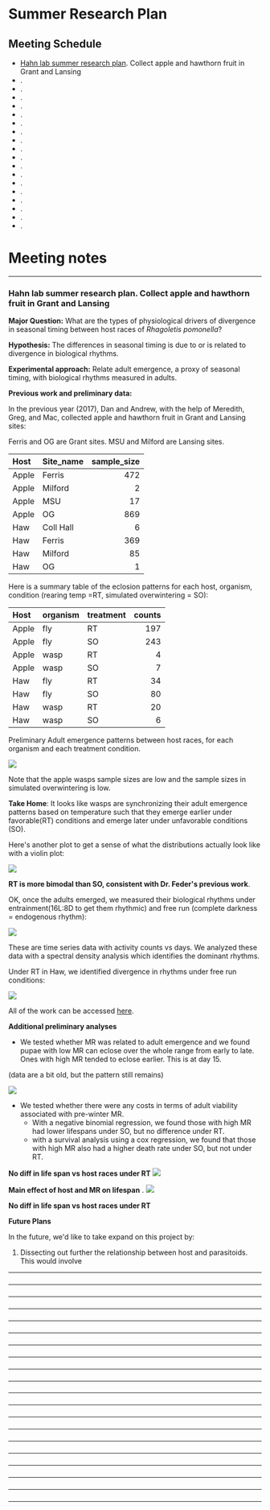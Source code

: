 # Summer Research Plan

## Meeting Schedule

* [Hahn lab summer research plan](#id-section1). Collect apple and hawthorn fruit in Grant and Lansing
* [](#id-section2). 
* [  ](#id-section3).
* [](#id-section4).
* [](#id-section5).
* [ ](#id-section6).
* [](#id-section7).
* [ ](#id-section8).
* [](#id-section9).
* [  ](#id-section10).
* [  ](#id-section11).
* [ ](#id-section12).
* [ ](#id-section13).
* [ ](#id-section14).
* [ ](#id-section15).
* [ ](#id-section16).
* [ ](#id-section17).
* [](#id-section18).
* [](#id-section19).


# Meeting notes

------

<div id='id-section1'/>    
    
### Hahn lab summer research plan. Collect apple and hawthorn fruit in Grant and Lansing

**Major Question:** What are the types of physiological drivers of divergence in seasonal timing between host races of *Rhagoletis pomonella*?

**Hypothesis:** The differences in seasonal timing is due to or is related to divergence in biological rhythms. 

**Experimental approach:** Relate adult emergence, a proxy of seasonal timing, with biological rhythms measured in adults. 

**Previous work and preliminary data:**

In the previous year (2017), Dan and Andrew, with the help of Meredith, Greg, and Mac, collected apple and hawthorn fruit in Grant and Lansing sites:

Ferris and OG are Grant sites. 
MSU and Milford are Lansing sites. 

|Host  |Site_name | sample_size|
|:-----|:---------|-----------:|
|Apple |Ferris    |         472|
|Apple |Milford   |           2|
|Apple |MSU       |          17|
|Apple |OG        |         869|
|Haw   |Coll Hall |           6|
|Haw   |Ferris    |         369|
|Haw   |Milford   |          85|
|Haw   |OG        |           1|

Here is a summary table of the eclosion patterns for each host, organism, condition (rearing temp =RT, simulated overwintering = SO):

|Host  |organism |treatment | counts|
|:-----|:--------|:---------|------:|
|Apple |fly      |RT        |    197|
|Apple |fly      |SO        |    243|
|Apple |wasp     |RT        |      4|
|Apple |wasp     |SO        |      7|
|Haw   |fly      |RT        |     34|
|Haw   |fly      |SO        |     80|
|Haw   |wasp     |RT        |     20|
|Haw   |wasp     |SO        |      6|

Preliminary Adult emergence patterns between host races, for each organism and each treatment condition. 

![](https://user-images.githubusercontent.com/4654474/41360151-0ae1a9c6-6efa-11e8-8358-1e0d16d74742.png)

Note that the apple wasps sample sizes are low and the sample sizes in simulated overwintering is low. 

**Take Home**: It looks like wasps are synchronizing their adult emergence patterns based on temperature such that they emerge earlier under favorable(RT) conditions and emerge later under unfavorable conditions (SO). 

Here's another plot to get a sense of what the distributions actually look like with a violin plot:

![](https://user-images.githubusercontent.com/4654474/41360428-c1dae8c2-6efa-11e8-8276-e07a5c24ed70.png)

**RT is more bimodal than SO, consistent with Dr. Feder's previous work**. 

OK, once the adults emerged, we measured their biological rhythms under entrainment(16L:8D to get them rhythmic) and free run (complete darkness = endogenous rhythm):

![](https://user-images.githubusercontent.com/4654474/41360601-24371180-6efb-11e8-9743-08174934b3f3.jpg)

These are time series data with activity counts vs days. We analyzed these data with a spectral density analysis which identifies the dominant rhythms. 

Under RT in Haw, we identified divergence in rhythms under free run conditions:

![](https://user-images.githubusercontent.com/4654474/41360649-443319ac-6efb-11e8-8787-be43354733d2.jpg)


All of the work can be accessed [here](https://github.com/adnguyen/Circadian_rhythm_runs_seasonal_timing).

**Additional preliminary analyses**

* We tested whether MR was related to adult emergence and we found pupae with low MR can eclose over the whole range from early to late. Ones with high MR tended to eclose earlier. This is at day 15.

(data are a bit old, but the pattern still remains)

![](https://user-images.githubusercontent.com/4654474/41361032-0cb4fd96-6efc-11e8-9bde-462359d48b8b.png)

* We tested whether there were any costs in terms of adult viability associated with pre-winter MR. 
    * With a negative binomial regression, we found those with high MR had lower lifespans under SO, but no difference under RT. 
    * with a survival analysis using a cox regression, we found that those with high MR also had a higher death rate under SO, but not under RT. 
    
**No diff in life span vs host races under RT**
![](https://user-images.githubusercontent.com/4654474/41361544-49466e60-6efd-11e8-8b67-155b6a00c572.png)

**Main effect of host and MR on lifespan** . 
![](https://user-images.githubusercontent.com/4654474/41361613-7b1f7562-6efd-11e8-9f0d-c88b0a5ced78.png)

**No diff in life span vs host races under RT**


**Future Plans**

In the future, we'd like to take expand on this project by:

1. Dissecting out further the relationship between host and parasitoids. This would involve 

------

<div id='id-section2'/>    
    
###      

------

<div id='id-section3'/>    
    
###  

------

<div id='id-section4'/>    
    
###  

------

<div id='id-section5'/>    
    
###   

------

<div id='id-section6'/>    
    
###  

------

<div id='id-section7'/>    
    
###   

------

<div id='id-section8'/>    
    
###   

------

<div id='id-section9'/>    
    
###   

------

<div id='id-section10'/>    
    
###   

------

<div id='id-section11'/>    
    
###  

------

<div id='id-section12'/>    
    
### 

------

<div id='id-section13'/>    
    
### 

------

<div id='id-section14'/>    
    
### 

------

<div id='id-section15'/>    
    
###  

------

<div id='id-section16'/>    
    
###   

------

<div id='id-section17'/>    
    
###   

------

<div id='id-section18'/>    
    
###   

------

<div id='id-section19'/>    
    
###  

------

<div id='id-section20'/>    
    
###   

------
